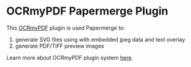 # OCRmyPDF Papermerge Plugin

This [OCRmyPDF](https://github.com/jbarlow83/OCRmyPDF) plugin is used Papermerge to:

1. generate SVG files using with embedded jpeg data and text overlay
2. generate PDF/TIFF preview images

Learn more about OCRmyPDF plugin system [here](https://ocrmypdf.readthedocs.io/en/latest/plugins.html#).
